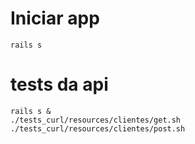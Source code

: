 # Iniciar app

```shell
rails s
```

# tests da api
```shell
rails s &
./tests_curl/resources/clientes/get.sh 
./tests_curl/resources/clientes/post.sh 
```